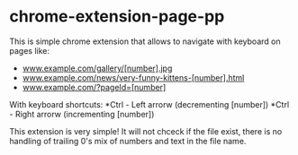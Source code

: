 # chrome-extension-page-pp
This is simple chrome extension that allows to navigate with keyboard on pages like:

* www.example.com/gallery/[number].jpg
* www.example.com/news/very-funny-kittens-[number].html
* www.example.com/?pageId=[number]

With keyboard shortcuts:
*Ctrl - Left arrorw (decrementing [number])
*Ctrl - Right arrorw (incrementing [number])

This extension is very simple! It will not chceck if the file exist, there is no handling of trailing 0's mix of numbers and text in the file name.
